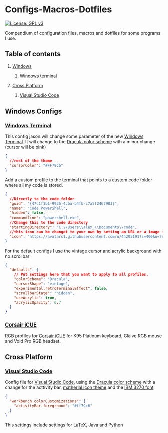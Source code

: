 # Configs-Macros-Dotfiles

[![License: GPL v3](https://img.shields.io/badge/License-GPLv3-blue.svg)](https://www.gnu.org/licenses/gpl-3.0)

Compendium of configuration files, macros and dotfiles for some programs I use.

## Table of contents

1. [Windows](#Windows-Configs)

   1. [Windows terminal](#Windows-Terminal)

2. [Cross Platform](#Cross-Platform)
   1. [Visual Studio Code](#Visual-Studio-Code)

## Windows Configs

### [Windows Terminal](https://github.com/ALK222/Configs-Macros-Dotfiles/tree/master/Windows-Terminal)

This config jason will change some parameter of the new [Windows Terminal](https://github.com/microsoft/terminal). It will change to the [Dracula color scheme](https://draculatheme.com/windows-terminal/) with a minor change (cursor will be pink)

```json
{
  //rest of the theme
  "cursorColor": "#FF79C6"
}
```

Add a custom profile to the terminal that points to a custom code folder where all my code is stored.

```json
{
  //Directly to the code folder
  "guid": "{47c1f1b1-9926-4cba-b4fb-c7a5f2467903}",
  "name": "Code PowerShell",
  "hidden": false,
  "commandline": "powershell.exe",
  //Change this to the code directory
  "startingDirectory": "C:\\Users\\alex_\\Documents\\code",
  //this icon can be changet to your own by setting an URL or a image in your computer
  "icon": "https://avatars1.githubusercontent.com/u/44205191?s=400&u=7e085d01339ce2978d4662b6bb17a21c1060c6a8&v=4"
}
```

For the default configs I use the vintage cursor and acrylic background with no scrollbar

```json
{
  "defaults": {
    // Put settings here that you want to apply to all profiles.
    "colorScheme": "Dracula",
    "cursorShape": "vintage",
    "experimental.retroTerminalEffect": false,
    "scrollbarState": "hidden",
    "useAcrylic": true,
    "acrylicOpacity": 0.7
  }
}
```

### [Corsair iCUE](https://github.com/ALK222/Configs-Macros-Dotfiles/tree/master/iCUE-Profiles)

RGB profiles for [Corsair iCUE](https://www.corsair.com/es/es/icue) for K95 Platinum keyboard, Glaive RGB mouse and Void Pro RGB headset.

## Cross Platform

### [Visual Studio Code](https://github.com/ALK222/Configs-Macros-Dotfiles/tree/master/VSCode-Settings)

Config file for [Visual Studio Code](https://github.com/microsoft/vscode), using the [Dracula color scheme](https://draculatheme.com/visual-studio-code) with a change for the acttivity bar, [matherial icon theme](https://marketplace.visualstudio.com/items?itemName=PKief.material-icon-theme) and the [IBM 3270 font](https://github.com/rbanffy/3270font)

```json
{
  "workbench.colorCustomizations": {
    "activityBar.foreground": "#ff79c6"
  }
}
```

This settings include settings for LaTeX, Java and Python
